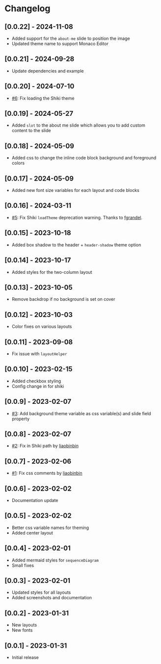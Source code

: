 # Changelog

## [0.0.22] - 2024-11-08

- Added support for the `about-me` slide to position the image
- Updated theme name to support Monaco Editor

## [0.0.21] - 2024-09-28

- Update dependencies and example

## [0.0.20] - 2024-07-10

- [#6](https://github.com/estruyf/slidev-theme-the-unnamed/issues/6): Fix loading the Shiki theme

## [0.0.19] - 2024-05-27

- Added `slot` to the about me slide which allows you to add custom content to the slide

## [0.0.18] - 2024-05-09

- Added css to change the inline code block background and foreground colors

## [0.0.17] - 2024-05-09

- Added new font size variables for each layout and code blocks

## [0.0.16] - 2024-03-11

- [#5](https://github.com/estruyf/slidev-theme-the-unnamed/pull/5): Fix Shiki `loadTheme` deprecation warning. Thanks to [fgrandel](https://github.com/fgrandel).

## [0.0.15] - 2023-10-18

- Added box shadow to the header + `header-shadow` theme option

## [0.0.14] - 2023-10-17

- Added styles for the two-column layout

## [0.0.13] - 2023-10-05

- Remove backdrop if no background is set on cover

## [0.0.12] - 2023-10-03

- Color fixes on various layouts

## [0.0.11] - 2023-09-08

- Fix issue with `layoutHelper`

## [0.0.10] - 2023-02-15

- Added checkbox styling
- Config change in for shiki

## [0.0.9] - 2023-02-07

- [#3](https://github.com/estruyf/slidev-theme-the-unnamed/issues/3): Add background theme variable as css variable(s) and slide field property

## [0.0.8] - 2023-02-07

- [#2](https://github.com/estruyf/slidev-theme-the-unnamed/pull/2): Fix in Shiki path by [liaobinbin](https://github.com/liaobinbin)

## [0.0.7] - 2023-02-06

- [#1](https://github.com/estruyf/slidev-theme-the-unnamed/pull/1): Fix css comments by [liaobinbin](https://github.com/liaobinbin)

## [0.0.6] - 2023-02-02

- Documentation update

## [0.0.5] - 2023-02-02

- Better css variable names for theming
- Added center layout

## [0.0.4] - 2023-02-01

- Added mermaid styles for `sequenceDiagram`
- Small fixes

## [0.0.3] - 2023-02-01

- Updated styles for all layouts
- Added screenshots and documentation

## [0.0.2] - 2023-01-31

- New layouts
- New fonts

## [0.0.1] - 2023-01-31

- Initial release
